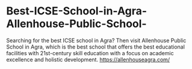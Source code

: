 # Best-ICSE-School-in-Agra-Allenhouse-Public-School-
Searching for the best ICSE school in Agra? Then visit Allenhouse Public School in Agra, which is the best school that offers the best educational facilities with 21st-century skill education with a focus on academic excellence and holistic development. 
https://allenhouseagra.com/

